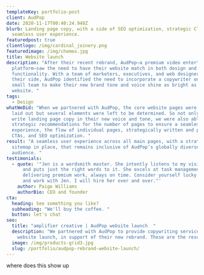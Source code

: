 ```yaml
---
templateKey: portfolio-post
client: AudPop
date: 2020-11-17T00:40:24.948Z
blurb: Landing page copy, with a side of SEO optimization, strategic CTAs, and a
  seamless user experience.
featuredpost: true
clientlogo: /img/cardinal_joinery.png
featuredimage: /img/chemex.jpg
title: Website launch
description: "After their recent rebrand, AudPop—a premium video entertainment
  platform—saw the need to have their website match in both design and
  functionality. With a team of marketers, executives, and web designers on
  their side, AudPop identified the need to incorporate a copywriter on their
  small team to make their new brand tone and voice shine as bright as the new
  website. "
tags:
  - Design
whatWeDid: "When we partnered with AudPop, the core website pages were already
  laid out but several elements were left to be determined. So not only did we
  write landing page copy in their new voice and tone, we were also able to make
  strategic recommendations for the number of pages to ensure a seamless user
  experience, the flow of individual pages, strategically written and placed
  CTAs, and SEO optimization. "
result: "A seamless user experience across all main pages, with a strategic
  sitemap in place, that remains inclusive of AudPop’s globally diverse
  audience. "
testimonials:
  - quote: '"Jen is a wordsmith master. She intently listens to my vision for AudPop
      and puts just the right words to it. She excels at task management and
      delivering premium work, always on time. Consider yourself lucky to hire
      and work with Jen. I will hire her over and over."'
    author: Paige Williams
    authorBio: CEO and founder
cta:
  heading: See something you like?
  subheading: "We'll buy the coffee. "
  button: let's chat
seo:
  title: "amplifier creative | AudPop website launch  "
  description: "We partnered with AudPop to provide copywriting services for their
    website launch, in support of their new rebrand. These are the results. "
  image: /img/products-grid3.jpg
  slug: /portfolio/audpop-rebrand-website-launch/
---
```

where does this show up